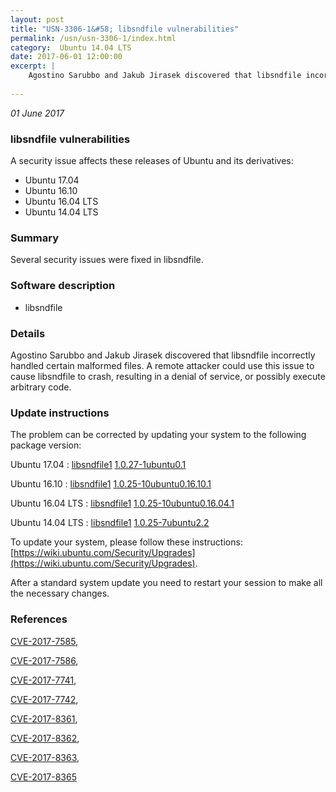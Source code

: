 ```yaml
---
layout: post
title: "USN-3306-1&#58; libsndfile vulnerabilities"
permalink: /usn/usn-3306-1/index.html
category:  Ubuntu 14.04 LTS
date: 2017-06-01 12:00:00
excerpt: |
    Agostino Sarubbo and Jakub Jirasek discovered that libsndfile incorrectly handled certain malformed files. A remote attacker could use this issue to cause libsndfile to crash, resulting in a denial of service, or possibly execute arbitrary code. 
    
--- 
```

 
 

*01 June 2017*

### libsndfile vulnerabilities

A security issue affects these releases of Ubuntu and its derivatives:

* Ubuntu 17.04
* Ubuntu 16.10
* Ubuntu 16.04 LTS
* Ubuntu 14.04 LTS

### Summary

Several security issues were fixed in libsndfile. 

### Software description

* libsndfile 

### Details

Agostino Sarubbo and Jakub Jirasek discovered that libsndfile incorrectly handled certain malformed files. A remote attacker could use this issue to cause libsndfile to crash, resulting in a denial of service, or possibly execute arbitrary code. 

### Update instructions

The problem can be corrected by updating your system to the following package version:

Ubuntu 17.04
 : [libsndfile1](https://launchpad.net/ubuntu/+source/libsndfile) <span> [1.0.27-1ubuntu0.1](https://launchpad.net/ubuntu/+source/libsndfile/1.0.27-1ubuntu0.1) </span> 

Ubuntu 16.10
 : [libsndfile1](https://launchpad.net/ubuntu/+source/libsndfile) <span> [1.0.25-10ubuntu0.16.10.1](https://launchpad.net/ubuntu/+source/libsndfile/1.0.25-10ubuntu0.16.10.1) </span> 

Ubuntu 16.04 LTS
 : [libsndfile1](https://launchpad.net/ubuntu/+source/libsndfile) <span> [1.0.25-10ubuntu0.16.04.1](https://launchpad.net/ubuntu/+source/libsndfile/1.0.25-10ubuntu0.16.04.1) </span> 

Ubuntu 14.04 LTS
 : [libsndfile1](https://launchpad.net/ubuntu/+source/libsndfile) <span> [1.0.25-7ubuntu2.2](https://launchpad.net/ubuntu/+source/libsndfile/1.0.25-7ubuntu2.2) </span> 

To update your system, please follow these instructions: [https://wiki.ubuntu.com/Security/Upgrades](https://wiki.ubuntu.com/Security/Upgrades).

After a standard system update you need to restart your session to make all the necessary changes. 

### References

 
 [CVE-2017-7585](http://people.ubuntu.com/~ubuntu-security/cve/CVE-2017-7585), 

 [CVE-2017-7586](http://people.ubuntu.com/~ubuntu-security/cve/CVE-2017-7586), 

 [CVE-2017-7741](http://people.ubuntu.com/~ubuntu-security/cve/CVE-2017-7741), 

 [CVE-2017-7742](http://people.ubuntu.com/~ubuntu-security/cve/CVE-2017-7742), 

 [CVE-2017-8361](http://people.ubuntu.com/~ubuntu-security/cve/CVE-2017-8361), 

 [CVE-2017-8362](http://people.ubuntu.com/~ubuntu-security/cve/CVE-2017-8362), 

 [CVE-2017-8363](http://people.ubuntu.com/~ubuntu-security/cve/CVE-2017-8363), 

 [CVE-2017-8365](http://people.ubuntu.com/~ubuntu-security/cve/CVE-2017-8365)
 

